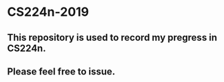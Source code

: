 # CS224n-2019
## This repository is used to record my pregress in CS224n.
## Please feel free to issue.
